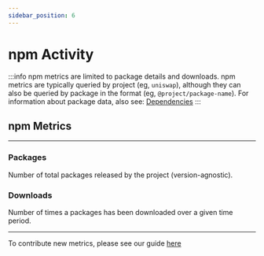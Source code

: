 ```yaml
---
sidebar_position: 6
---
```


# npm Activity

:::info
npm metrics are limited to package details and downloads. npm metrics are typically queried by project (eg, `uniswap`), although they can also be queried by package in the format (eg, `@project/package-name`). For information about package data, also see: [Dependencies](./dependencies)
:::

## npm Metrics

---

### Packages

Number of total packages released by the project (version-agnostic).

### Downloads

Number of times a packages has been downloaded over a given time period.

---

To contribute new metrics, please see our guide [here](../../contribute/impact-models)
